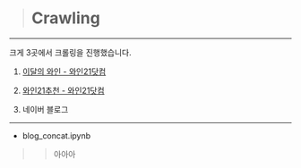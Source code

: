 > # Crawling
---

크게 3곳에서 크롤링을 진행했습니다.

1. [이달의 와인 - 와인21닷컴](https://www.wine21.com/13_search/monthly_list.html)

2. [와인21추천 - 와인21닷컴](https://www.wine21.com/13_search/recommend_list.html)

3. 네이버 블로그

---

* blog_concat.ipynb  

>> 아아아